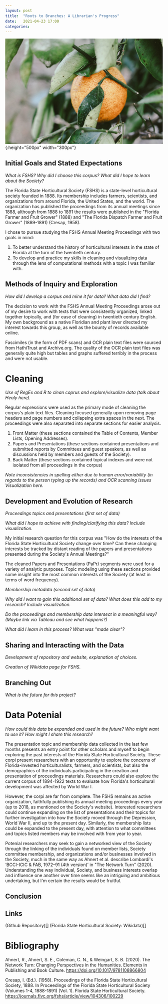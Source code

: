 ```yaml
---
layout: post
title:  "Roots to Branches: A Librarian's Progress"
date:   2021-04-23 17:00
categories: 
---
```

 ![orange](victoria-bilsborough-hEicHG6GqXQ-unsplash_orange.jpg){:height="500px" width="300px"}

## Initial Goals and Stated Expectations
*What is FSHS? Why did I choose this corpus? What did I hope to learn about the Society?*

The Florida State Horticultural Society (FSHS) is a state-level horticultural society founded in 1888. Its membership includes farmers, scientists, and organizations from around Florida, the United States, and the world. The organization has published the proceedings from its annual meetings since 1888, although from 1888 to 1891 the results were published in the "Florida Farmer and Fruit Grower" (1888) and "The Florida Dispatch Farmer and Fruit Grower" (1889-1891) (Cresap, 1958). 

I chose to pursue studying the FSHS Annual Meeting Proceedings with two goals in mind:

1. To better understand the history of horticultural interests in the state of Florida at the turn of the twentieth century.
2. To develop and practice my skills in cleaning and visualizing data through the lens of computational methods with a topic I was familiar with. 

## Methods of Inquiry and Exploration
*How did I develop a corpus and mine it for data? What data did I find?*

The decision to work with the FSHS Annual Meeting Proceedings arose out of my desire to work with texts that were consistently organized, linked together topically, and (for ease of cleaning) in twentieth century English. My own background as a native Floridian and plant lover directed my interest towards this group, as well as the bounty of records available online. 

Fascimiles (in the form of PDF scans) and OCR plain text files were sourced from HathiTrust and Archive.org. The quality of the OCR plain text files was generally quite high but tables and graphs suffered terribly in the process and were not usable. 

# Cleaning 
*Use of RegEx and R to clean coprus and explore/visualize data (talk about Healy here).*

Regular expressions were used as the primary mode of cleaning the corpus's plain text files. Cleaning focused generally upon removing page headers and page numbers and collapsing extra spaces in the next. The proceedings were also separated into separate sections for easier analysis.

1. Front Matter (these sections contained the Table of Contents, Member Lists, Opening Addresses).
2. Papers and Presentations (these sections contained presentations and submitted reports by Committees and guest speakers, as well as discussions held by members and guests of the Society).
3. Back Matter (these sections contained topical indexes and were not isolated from all proceedings in the corpus)


*Note inconsistencies in spelling either due to human error/variability (in regards to the person typing up the records) and OCR scanning issues*
*Visualization here.*

## Development and Evolution of Research

*Proceedings topics and presentations (first set of data)*

*What did I hope to achieve with finding/clarifying this data? Include visualization.*

My initial research question for this corpus was "How do the interests of the Florida State Horticultural Society change over time? Can these changing interests be tracked by distant reading of the papers and presentations presented during the Society's Annual Meetings?" 

The cleaned Papers and Presentations (PaPr) segments were used for a variety of analytic purposes. Topic modeling using these sections provided some insight into the most common interests of the Society (at least in terms of word frequency).

*Membership metadata (second set of data)*

*Why did I want to gain this additional set of data? What does this add to my research? Include visualization.*



*Do the proceedings and membership data intersect in a meaningful way? (Maybe link via Tableau and see what happens?)*

*What did I learn in this process? What was "made clear"?*

## Sharing and Interacting with the Data

*Development of repository and website, explanation of choices.*


*Creation of Wikidata page for FSHS.*

## Branching Out

*What is the future for this project?*

# Data Potenial 

*How could this data be expanded and used in the future? Who might want to use it? How might I share this research?*

The presentation topic and membership data collected in the last few months presents an entry point for other scholars and myself to begin exploring the past interests of the Florida State Horticultural Society. These corpi present researchers with an opportunity to explore the concerns of Florida-invested horticulturalists, farmers, and scientists, but also the demographics of the individuals participating in the creation and presentation of proceedings materials. Researchers could also explore the current corpus of 1894-1922 texts to evaluate how Florida's horticultural development was affected by World War I.

However, the corpi are far from complete. The FSHS remains an active organization, faithfully publishing its annual meeting proceedings every year (up to 2018, as mentioned on the Society's website). Interested researchers could continue expanding on the list of presentations and their topics for further investigation into how the Society moved through the Depression, World War II, and up to the present day. Similarly, the membership lists could be expanded to the present day, with attention to what committees and topics listed members may be involved with from year to year. 

Potenial researchers may seek to gain a networked view of the Society through the linking of the individuals found on member lists, Society committee membership, and organizations and/or businesses involved in the Society, much in the same way as Ahnert et al. describe Lombardi's ‘BCCI-ICIC & FAB, 1972–91 (4th version)’ in "The Network Turn" (2020). Understanding the way individual, Society, and business interests overlap and influence one another over time seems like an intriguing and ambitious undertaking, but I'm certain the results would be fruitful. 

## Conclusion

## Links

(Github Repository)[]
(Florida State Horticultural Society: Wikidata)[]


# Bibliography

Ahnert, R., Ahnert, S. E., Coleman, C. N., & Weingart, S. B. (2020). The Network Turn: Changing Perspectives in the Humanities. Elements in Publishing and Book Culture. https://doi.org/10.1017/9781108866804

Cresap, I. (Ed.). (1958). Proceedings of the Florida State Horticultural Society, 1888. In Proceedings of the Florida State Horticultural Society (Volumes 1-4, 1888-1891) (Vol. 1). Florida State Horticultural Society. https://journals.flvc.org/fshs/article/view/104306/100229
